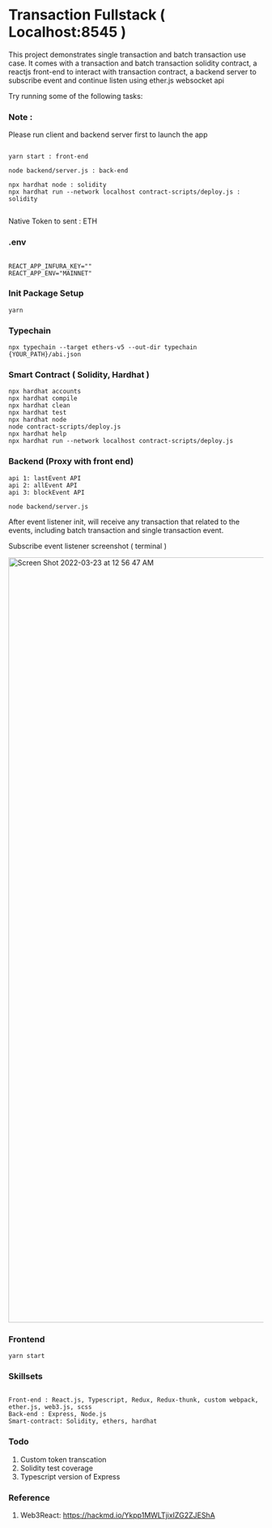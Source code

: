 # Transaction Fullstack ( Localhost:8545 )

This project demonstrates single transaction and batch transaction use case. It comes with a transaction and batch transaction solidity contract, a reactjs front-end to interact with transaction contract, a backend server to subscribe event and continue listen using ether.js websocket api

Try running some of the following tasks:

### Note :

Please run client and backend server first to launch the app

```shell

yarn start : front-end

node backend/server.js : back-end

npx hardhat node : solidity
npx hardhat run --network localhost contract-scripts/deploy.js : solidity


```

Native Token to sent : ETH

### .env

```shell

REACT_APP_INFURA_KEY=""
REACT_APP_ENV="MAINNET"

```

### Init Package Setup

```shell
yarn
```

### Typechain

```shell
npx typechain --target ethers-v5 --out-dir typechain {YOUR_PATH}/abi.json
```

### Smart Contract ( Solidity, Hardhat )

```shell
npx hardhat accounts
npx hardhat compile
npx hardhat clean
npx hardhat test
npx hardhat node
node contract-scripts/deploy.js
npx hardhat help
npx hardhat run --network localhost contract-scripts/deploy.js
```

### Backend (Proxy with front end)

```shell
api 1: lastEvent API
api 2: allEvent API
api 3: blockEvent API
```

```shell
node backend/server.js
```

After event listener init, will receive any transaction that related to the events, including batch transaction and single transaction event.

Subscribe event listener screenshot ( terminal )

<img width="1512" alt="Screen Shot 2022-03-23 at 12 56 47 AM" src="https://user-images.githubusercontent.com/56249189/159534018-b098884a-cef8-4c94-9ca6-2baf89f3540d.png">

### Frontend

```shell
yarn start
```

### Skillsets

```shell

Front-end : React.js, Typescript, Redux, Redux-thunk, custom webpack, ether.js, web3.js, scss
Back-end : Express, Node.js
Smart-contract: Solidity, ethers, hardhat

```

### Todo

1. Custom token transcation
2. Solidity test coverage
3. Typescript version of Express

### Reference

1. Web3React: https://hackmd.io/Ykpp1MWLTjixIZG2ZJEShA
